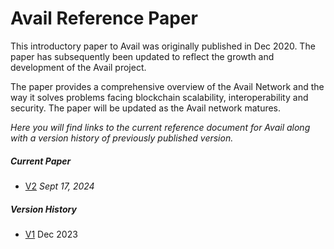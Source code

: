 # Avail Reference Paper

This introductory paper to Avail was originally published in Dec 2020. The paper has subsequently been updated to reflect the growth and development of the Avail project.

The paper provides a comprehensive overview of the Avail Network and the way it solves problems facing blockchain scalability, interoperability and security. The paper will be updated as the Avail network matures.

*Here you will find links to the current reference document for Avail along with a version history of previously published version.*

##### Current Paper
- [V2](https://github.com/availproject/data-availability/blob/master/reference%20document/Avail%20Reference%20Paper%20v2%2017%20Sept%202024.pdf) *Sept 17, 2024*
##### Version History
- [V1](https://github.com/availproject/data-availability/blob/master/reference%20document/Data%20Availability%20-%20Reference%20Document.pdf) Dec 2023